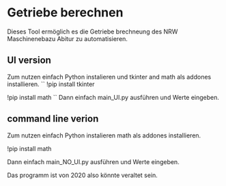# Getriebe berechnen

Dieses Tool ermöglich es die Getriebe brechneung des NRW Maschinenebazu Abitur zu automatisieren. 

## UI version

Zum nutzen einfach Python instalieren und tkinter and math als addones installieren.
``
!pip install tkinter

!pip install math
``
Dann einfach main_UI.py ausführen und Werte eingeben.

## command line verion

Zum nutzen einfach Python instalieren math als addones installieren.

!pip install math

Dann einfach main_NO_UI.py ausführen und Werte eingeben.


Das programm ist von 2020 also könnte veraltet sein.
